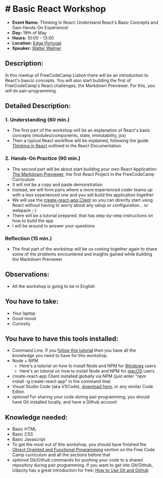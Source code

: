 # # Basic React Workshop

* **Event Name:** Thinking In React: Understand React's Basic Concepts and Gain Hands-On Experience!
* **Day:** 19th of May
* **Hours:** 10:00 - 13:00
* **Location:** [Edge Portugal](https://goo.gl/maps/CvEbkHiJhrE2)
* **Speaker:** [Walter Wallner](https://www.github.com/relwiwa)


## Description:
In this meetup of FreeCodeCamp Lisbon there will be an introduction to React's bascic concepts. You will also start building the first of FreeCodeCamp's React challenges, the Markdown Previewer. For this, you will do pair-programming.

## Detailed Description:
### 1. Understanding (60 min.)
- The first part of the workshop will be an explanation of React's basic concepts (modules/components, state, immutability, jsx)
- Then a typical React workflow will be explained, following the guide [Thinking in React](https://reactjs.org/docs/thinking-in-react.html) outlined in the React Documentation
### 2. Hands-On Practice (90 min.)
- The second part will be about start building your own React Application: [The Markdown Previewer](https://www.freecodecamp.org/challenges/build-a-markdown-previewer), the first React Project in the FreeCodeCamp Curriculum
- It will not be a copy and paste demonstration
- Instead, we will form pairs where a more experienced coder teams up with a less experienced one and you will build the application together
- We will use the [create-react-app Client](https://github.com/facebook/create-react-app) so you can directly start using React without having to worry about any setup or configuration... or webpack ;-)
- There will be a tutorial prepared, that has step-by-step instructions on how to build the app
- I will be around to answer your questions
### Reflection (15 min.)
- The final part of the workshop will be us coming together again to share some of the problems encountered and insights gained while building the Markdown Previewer

## Observations:
- All the workshop is going to be in English

## You have to take:
* Your laptop
* Good mood
* Curiosity

## You have to have this tools installed:
* Command Line. If you [follow this tutorial](https://www.youtube.com/watch?v=rl7PzPAZDyY&list=PLu8EoSxDXHP7tXPJp5ZmUpuT7sFvrswzf) then you have all the knowledge you need to have for this workshop.
* Node + NPM
	* Here's a tutorial on how to install Node and NPM for [Windows](http://blog.teamtreehouse.com/install-node-js-npm-windows) users
	* Here's an tutorial on how to install Node and NPM for [macOS](http://blog.teamtreehouse.com/install-node-js-npm-mac) users
* create-react-app Client installed globally via NPM (just enter "npm install -g create-react-app" in the command line)
* Visual Studio Code (aka VSCode), [download here](https://code.visualstudio.com/), or any similar Code Editor.
* *optional* For sharing your code during pair programming, you should have Git installed locally, and have a Github account

## Knowledge needed:
* Basic HTML
* Basic CSS
* Basic Javascript
* To get the most out of this workshop, you should have finished the [Object Oriented and Functional Programming](https://www.freecodecamp.org/map) section on the Free Code Camp curriculum and all the sections before that
* *optional* Git/Github commands for pushing your code to a shared repository during pair programming. If you want to get into Git/Github, Udacity has a great introduction for free: [How to Use Git and Github](https://eu.udacity.com/course/how-to-use-git-and-github--ud775)